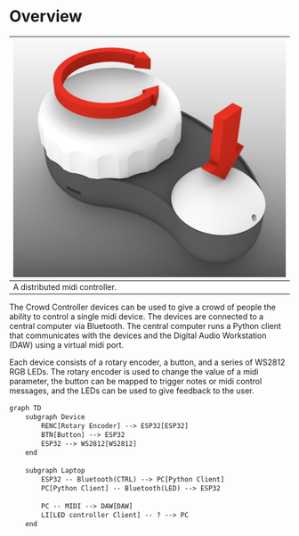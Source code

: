 # Overview

|![](device_overview.png)|
|-|
|A distributed midi controller.|

The Crowd Controller devices can be used to give a crowd of people the ability to control a single midi device. The devices are connected to a central computer via Bluetooth. The central computer runs a Python client that communicates with the devices and the Digital Audio Workstation (DAW) using a virtual midi port.

Each device consists of a rotary encoder, a button, and a series of WS2812 RGB LEDs. The rotary encoder is used to change the value of a midi parameter, the button can be mapped to trigger notes or midi control messages, and the LEDs can be used to give feedback to the user.

```mermaid
graph TD
    subgraph Device
        RENC[Rotary Encoder] --> ESP32[ESP32]
        BTN[Button] --> ESP32
        ESP32 --> WS2812[WS2812] 
    end

    subgraph Laptop
        ESP32 -- Bluetooth(CTRL) --> PC[Python Client]
        PC[Python Client] -- Bluetooth(LED) --> ESP32

        PC -- MIDI --> DAW[DAW]
        LI[LED controller Client] -- ? --> PC
    end
```